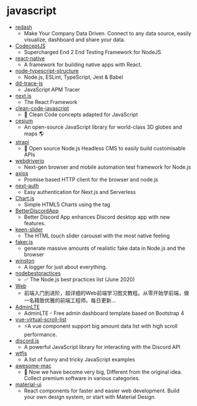# javascript
- [redash](https://github.com/getredash/redash)
  - Make Your Company Data Driven. Connect to any data source, easily visualize, dashboard and share your data.
- [CodeceptJS](https://github.com/codecept-js/CodeceptJS)
  - Supercharged End 2 End Testing Framework for NodeJS
- [react-native](https://github.com/facebook/react-native)
  - A framework for building native apps with React.
- [node-typescript-structure](https://github.com/Rocketseat/node-typescript-structure)
  - Node.js, ESLint, TypeScript, Jest & Babel
- [dd-trace-js](https://github.com/DataDog/dd-trace-js)
  - JavaScript APM Tracer
- [next.js](https://github.com/vercel/next.js)
  - The React Framework
- [clean-code-javascript](https://github.com/ryanmcdermott/clean-code-javascript)
  - 🛁 Clean Code concepts adapted for JavaScript
- [cesium](https://github.com/CesiumGS/cesium)
  - An open-source JavaScript library for world-class 3D globes and maps 🌎
- [strapi](https://github.com/strapi/strapi)
  - 🚀 Open source Node.js Headless CMS to easily build customisable APIs
- [webdriverio](https://github.com/webdriverio/webdriverio)
  - Next-gen browser and mobile automation test framework for Node.js
- [axios](https://github.com/axios/axios)
  - Promise based HTTP client for the browser and node.js
- [next-auth](https://github.com/iaincollins/next-auth)
  - Easy authentication for Next.js and Serverless
- [Chart.js](https://github.com/chartjs/Chart.js)
  - Simple HTML5 Charts using the <canvas> tag
- [BetterDiscordApp](https://github.com/rauenzi/BetterDiscordApp)
  - Better Discord App enhances Discord desktop app with new features.
- [keen-slider](https://github.com/rcbyr/keen-slider)
  - The HTML touch slider carousel with the most native feeling
- [faker.js](https://github.com/Marak/faker.js)
  - generate massive amounts of realistic fake data in Node.js and the browser
- [winston](https://github.com/winstonjs/winston)
  - A logger for just about everything.
- [nodebestpractices](https://github.com/goldbergyoni/nodebestpractices)
  - ✅ The Node.js best practices list (June 2020)
- [Web](https://github.com/qianguyihao/Web)
  - 前端入门到进阶，超详细的Web前端学习图文教程。从零开始学前端，做一名精致优雅的前端工程师。每日更新...
- [AdminLTE](https://github.com/ColorlibHQ/AdminLTE)
  - AdminLTE - Free admin dashboard template based on Bootstrap 4
- [vue-virtual-scroll-list](https://github.com/tangbc/vue-virtual-scroll-list)
  - ⚡️A vue component support big amount data list with high scroll performance.
- [discord.js](https://github.com/discordjs/discord.js)
  - A powerful JavaScript library for interacting with the Discord API
- [wtfjs](https://github.com/denysdovhan/wtfjs)
  - A list of funny and tricky JavaScript examples
- [awesome-mac](https://github.com/jaywcjlove/awesome-mac)
  -  Now we have become very big, Different from the original idea. Collect premium software in various categories.
- [material-ui](https://github.com/mui-org/material-ui)
  - React components for faster and easier web development. Build your own design system, or start with Material Design.
